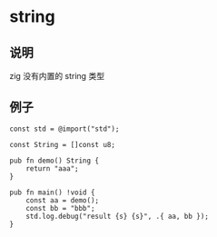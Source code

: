 # string

## 说明

zig 没有内置的 string 类型

## 例子

```zig
const std = @import("std");

const String = []const u8;

pub fn demo() String {
    return "aaa";
}

pub fn main() !void {
    const aa = demo();
    const bb = "bbb";
    std.log.debug("result {s} {s}", .{ aa, bb });
}
```
